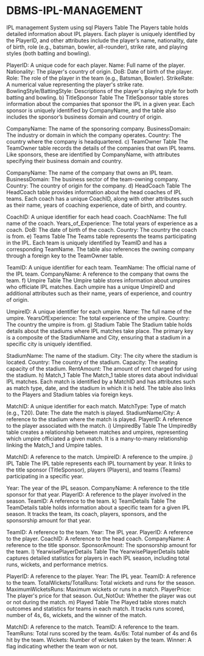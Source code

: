 # DBMS-IPL-MANAGEMENT
IPL management System using sql
Players Table
The Players table holds detailed information about IPL players. Each player is uniquely identified by the PlayerID, and other attributes include the player’s name, nationality, date of birth, role (e.g., batsman, bowler, all-rounder), strike rate, and playing styles (both batting and bowling).

PlayerID: A unique code for each player.
Name: Full name of the player.
Nationality: The player's country of origin.
DoB: Date of birth of the player.
Role: The role of the player in the team (e.g., Batsman, Bowler).
StrikeRate: A numerical value representing the player's strike rate.
BowlingStyle/BattingStyle: Descriptions of the player's playing style for both batting and bowling.
b) TitleSponsor Table
The TitleSponsor table stores information about the companies that sponsor the IPL in a given year. Each sponsor is uniquely identified by CompanyName, and the table also includes the sponsor’s business domain and country of origin.

CompanyName: The name of the sponsoring company.
BusinessDomain: The industry or domain in which the company operates.
Country: The country where the company is headquartered.
c) TeamOwner Table
The TeamOwner table records the details of the companies that own IPL teams. Like sponsors, these are identified by CompanyName, with attributes specifying their business domain and country.

CompanyName: The name of the company that owns an IPL team.
BusinessDomain: The business sector of the team-owning company.
Country: The country of origin for the company.
d) HeadCoach Table
The HeadCoach table provides information about the head coaches of IPL teams. Each coach has a unique CoachID, along with other attributes such as their name, years of coaching experience, date of birth, and country.

CoachID: A unique identifier for each head coach.
CoachName: The full name of the coach.
Years_of_Experience: The total years of experience as a coach.
DoB: The date of birth of the coach.
Country: The country the coach is from.
e) Teams Table
The Teams table represents the teams participating in the IPL. Each team is uniquely identified by TeamID and has a corresponding TeamName. The table also references the owning company through a foreign key to the TeamOwner table.

TeamID: A unique identifier for each team.
TeamName: The official name of the IPL team.
CompanyName: A reference to the company that owns the team.
f) Umpire Table
The Umpire table stores information about umpires who officiate IPL matches. Each umpire has a unique UmpireID and additional attributes such as their name, years of experience, and country of origin.

UmpireID: A unique identifier for each umpire.
Name: The full name of the umpire.
YearsOfExperience: The total experience of the umpire.
Country: The country the umpire is from.
g) Stadium Table
The Stadium table holds details about the stadiums where IPL matches take place. The primary key is a composite of the StadiumName and City, ensuring that a stadium in a specific city is uniquely identified.

StadiumName: The name of the stadium.
City: The city where the stadium is located.
Country: The country of the stadium.
Capacity: The seating capacity of the stadium.
RentAmount: The amount of rent charged for using the stadium.
h) Match_1 Table
The Match_1 table stores data about individual IPL matches. Each match is identified by a MatchID and has attributes such as match type, date, and the stadium in which it is held. The table also links to the Players and Stadium tables via foreign keys.

MatchID: A unique identifier for each match.
MatchType: Type of match (e.g., T20).
Date: The date the match is played.
StadiumName/City: A reference to the stadium where the match is played.
PlayerID: A reference to the player associated with the match.
i) UmpiredBy Table
The UmpiredBy table creates a relationship between matches and umpires, representing which umpire officiated a given match. It is a many-to-many relationship linking the Match_1 and Umpire tables.

MatchID: A reference to the match.
UmpireID: A reference to the umpire.
j) IPL Table
The IPL table represents each IPL tournament by year. It links to the title sponsor (TitleSponsor), players (Players), and teams (Teams) participating in a specific year.

Year: The year of the IPL season.
CompanyName: A reference to the title sponsor for that year.
PlayerID: A reference to the player involved in the season.
TeamID: A reference to the team.
k) TeamDetails Table
The TeamDetails table holds information about a specific team for a given IPL season. It tracks the team, its coach, players, sponsors, and the sponsorship amount for that year.

TeamID: A reference to the team.
Year: The IPL year.
PlayerID: A reference to the player.
CoachID: A reference to the head coach.
CompanyName: A reference to the title sponsor.
SponsorAmount: The sponsorship amount for the team.
l) YearwisePlayerDetails Table
The YearwisePlayerDetails table captures detailed statistics for players in each IPL season, including total runs, wickets, and performance metrics.

PlayerID: A reference to the player.
Year: The IPL year.
TeamID: A reference to the team.
TotalWickets/TotalRuns: Total wickets and runs for the season.
MaximumWicketsRuns: Maximum wickets or runs in a match.
PlayerPrice: The player's price for that season.
Out_NotOut: Whether the player was out or not during the match.
m) Played Table
The Played table stores match outcomes and statistics for teams in each match. It tracks runs scored, number of 4s, 6s, wickets, and the winner of the match.

MatchID: A reference to the match.
TeamID: A reference to the team.
TeamRuns: Total runs scored by the team.
4s/6s: Total number of 4s and 6s hit by the team.
Wickets: Number of wickets taken by the team.
Winner: A flag indicating whether the team won or not.

